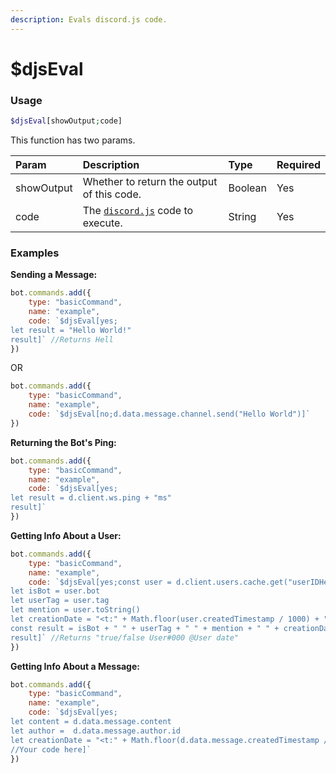 ```yaml
---
description: Evals discord.js code.
---
```


# $djsEval
### Usage
```php
$djsEval[showOutput;code]
```

This function has two params.

| Param | Description | Type | Required |
| :--- | :--- | :--- | :--- |
| showOutput | Whether to return the output of this code. | Boolean | Yes
| code | The [`discord.js`](https://discord.js.org/) code to execute. | String | Yes

### Examples
**Sending a Message:**
```javascript
bot.commands.add({
    type: "basicCommand",
    name: "example",
    code: `$djsEval[yes;
let result = "Hello World!"
result]` //Returns Hell
})
```
OR 
```javascript
bot.commands.add({
    type: "basicCommand",
    name: "example",
    code: `$djsEval[no;d.data.message.channel.send("Hello World")]`
})
```
**Returning the Bot's Ping:**
```javascript
bot.commands.add({
    type: "basicCommand",
    name: "example",
    code: `$djsEval[yes;
let result = d.client.ws.ping + "ms"
result]`
})
```

**Getting Info About a User:**
```javascript
bot.commands.add({
    type: "basicCommand",
    name: "example",
    code: `$djsEval[yes;const user = d.client.users.cache.get("userIDHere")
let isBot = user.bot
let userTag = user.tag
let mention = user.toString()
let creationDate = "<t:" + Math.floor(user.createdTimestamp / 1000) + ":f>"
const result = isBot + " " + userTag + " " + mention + " " + creationDate 
result]` //Returns "true/false User#000 @User date"
})
```

**Getting Info About a Message:**
```javascript
bot.commands.add({
    type: "basicCommand",
    name: "example",
    code: `$djsEval[yes;
let content = d.data.message.content
let author =  d.data.message.author.id
let creationDate = "<t:" + Math.floor(d.data.message.createdTimestamp / 1000) + ":f>"
//Your code here]`
})
```